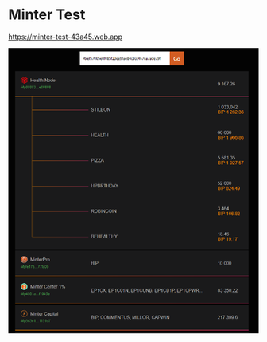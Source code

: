 # Minter Test
https://minter-test-43a45.web.app
 
 <img src="./preview.png" alt="Preview is gone :C"/>
